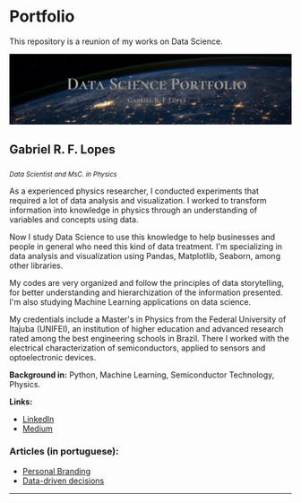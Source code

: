 # Portfolio

This repository is a reunion of my works on Data Science. 

<p align="center">
  <img src="LinkedIn cover - 1 (3).png" >
</p>

## Gabriel R. F. Lopes
<sub>*Data Scientist and MsC. in Physics*</sub>

As a experienced physics researcher, I conducted experiments that required a lot of data analysis and visualization. I worked to transform information into knowledge in physics through an understanding of variables and concepts using data.

Now I study Data Science to use this knowledge to help businesses and people in general who need this kind of data treatment. I'm specializing in data analysis and visualization using Pandas, Matplotlib, Seaborn, among other libraries.

My codes are very organized and follow the principles of data storytelling, for better understanding and hierarchization of the information presented. I'm also studying Machine Learning applications on data science.

My credentials include a Master's in Physics from the Federal University of Itajuba (UNIFEI), an institution of higher education and advanced research rated among the best engineering schools in Brazil. There I worked with the electrical characterization of semiconductors, applied to sensors and optoelectronic devices.

**Background in:** Python, Machine Learning, Semiconductor Technology, Physics.

**Links:**
* [LinkedIn](https://www.linkedin.com/in/gabrielrflopes/)
* [Medium](https://medium.com/@grflopes)

### Articles (in portuguese):

* [Personal Branding](https://www.linkedin.com/pulse/urg%25C3%25AAncia-de-causar-uma-boa-impress%25C3%25A3o-gabriel-ribeiro-ferreira-lopes/?trackingId=EjBT1icNTLeqkPLBvieGOQ%3D%3D)
* [Data-driven decisions](https://www.linkedin.com/pulse/alguns-fatos-incontest%C3%A1veis-sobre-decis%C3%A3o-orientada-gabriel/)

---
